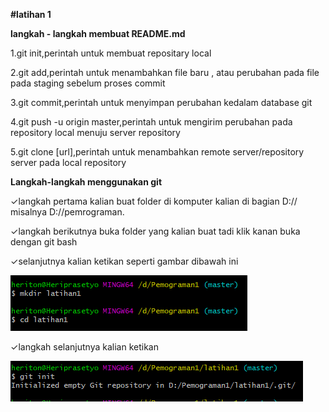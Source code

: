 **#latihan 1**

**langkah - langkah membuat README.md**

1.git init,perintah untuk membuat repositary local

2.git add,perintah untuk menambahkan file baru , atau perubahan pada file pada staging sebelum proses commit

3.git commit,perintah untuk menyimpan perubahan kedalam database git 

4.git push -u origin master,perintah untuk mengirim perubahan pada repository local menuju server repository

5.git clone [url],perintah untuk menambahkan remote server/repository server pada local repository

**Langkah-langkah menggunakan git**

✓langkah pertama kalian buat folder di komputer kalian di bagian D://
misalnya D://pemrograman.

✓langkah berikutnya buka folder yang kalian buat tadi klik kanan buka dengan git bash

✓selanjutnya kalian ketikan seperti gambar dibawah ini

<img src="latihan1 langkah pertama.png" alt="latihan1 langkah pertama.png"/>

✓langkah selanjutnya kalian ketikan 

<img src="latihan1 langkah kedua.png" alt="latihan1 langkah kedua.png"/>


